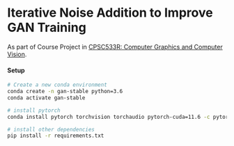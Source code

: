 # Iterative Noise Addition to Improve GAN Training
As part of Course Project in [CPSC533R: Computer Graphics and Computer Vision](https://www.cs.ubc.ca/~rhodin/2022_2023_CPSC_533R/).

#### Setup
```bash
# Create a new conda environment
conda create -n gan-stable python=3.6
conda activate gan-stable

# install pytorch
conda install pytorch torchvision torchaudio pytorch-cuda=11.6 -c pytorch -c nvidia

# install other dependencies
pip install -r requirements.txt
```

